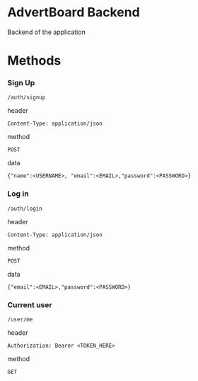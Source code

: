 # AdvertBoard Backend

Backend of the application

# Methods

### Sign Up

```
/auth/signup
```

header

```
Content-Type: application/json
```

method

```
POST
```

data

```
{"name":<USERNAME>, "email":<EMAIL>,"password":<PASSWORD>}
```

### Log in

```
/auth/login
```

header

```
Content-Type: application/json
```

method

```
POST
```

data

```
{"email":<EMAIL>,"password":<PASSWORD>}
```

### Current user

```
/user/me
```

header

```
Authorization: Bearer <TOKEN_HERE>
```

method

```
GET
```
